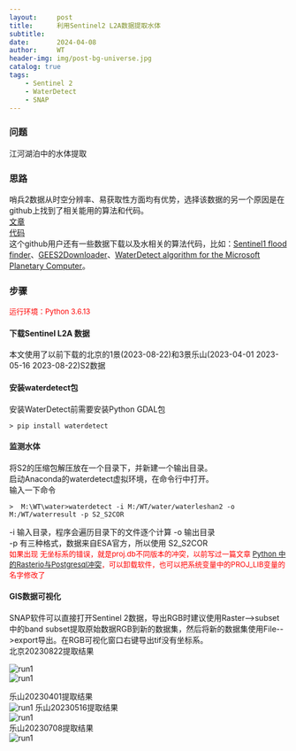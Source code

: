 ```yaml
---
layout:     post
title:      利用Sentinel2 L2A数据提取水体
subtitle:   
date:       2024-04-08
author:     WT
header-img: img/post-bg-universe.jpg
catalog: true
tags:
    - Sentinel 2
    - WaterDetect
    - SNAP    
---
```


### 问题
江河湖泊中的水体提取


### 思路 
哨兵2数据从时空分辨率、易获取性方面均有优势，选择该数据的另一个原因是在github上找到了相关能用的算法和代码。  
[文章](http://www.spatial.pro/files/1-s2.0-S0034425720305824-main.pdf)  
[代码](https://github.com/cordmaur/WaterDetect)   
这个github用户还有一些数据下载以及水相关的算法代码，比如：[Sentinel1 flood finder](https://github.com/cordmaur/Sentinel1-Flood-Finder)、[GEES2Downloader](https://github.com/cordmaur/GEES2Downloader)、[WaterDetect algorithm for the Microsoft Planetary Computer](https://github.com/cordmaur/pc_waterdetect)。  

### 步骤
<font size=2 color=Red>运行环境：Python 3.6.13</font>  

####  下载Sentinel L2A 数据
本文使用了以前下载的北京的1景(2023-08-22)和3景乐山(2023-04-01 2023-05-16 2023-08-22)S2数据

#### 安装waterdetect包  
安装WaterDetect前需要安装Python GDAL包
```
> pip install waterdetect
```
#### 监测水体
将S2的压缩包解压放在一个目录下，并新建一个输出目录。  
启动Anaconda的waterdetect虚拟环境，在命令行中打开。  
输入一下命令

```
>  M:\WT\water>waterdetect -i M:/WT/water/waterleshan2 -o M:/WT/waterresult -p S2_S2COR
```
-i 输入目录，程序会遍历目录下的文件逐个计算
-o 输出目录  
-p 有三种格式，数据来自ESA官方，所以使用 S2_S2COR  
<font size=2 color=Red>如果出现 无坐标系的错误，就是proj.db不同版本的冲突，以前写过一篇文章 [Python 中的Rasterio与Postgresql冲突](https://www.spatial.pro/2023/11/10/Python-%E4%B8%AD%E7%9A%84Rasterio%E4%B8%8EPostgresql%E5%86%B2%E7%AA%81/)，可以卸载软件，也可以把系统变量中的PROJ_LIB变量的名字修改了</font>  

#### GIS数据可视化
SNAP软件可以直接打开Sentinel 2数据，导出RGB时建议使用Raster-->subset 中的band subset提取原始数据RGB到新的数据集，然后将新的数据集使用File-->export导出。在RGB可视化窗口右键导出tif没有坐标系。  
北京20230822提取结果  

![run1](http://www.spatial.pro/img/BJ082201.png)  
![run1](http://www.spatial.pro/img/BJ082202.png)  

乐山20230401提取结果  
![run1](http://www.spatial.pro/img/Leshan0401.jpg) 
乐山20230516提取结果  
![run1](http://www.spatial.pro/img/Leshan0516.png)  
乐山20230708提取结果  
![run1](http://www.spatial.pro/img/Leshan0708.png)  







 


